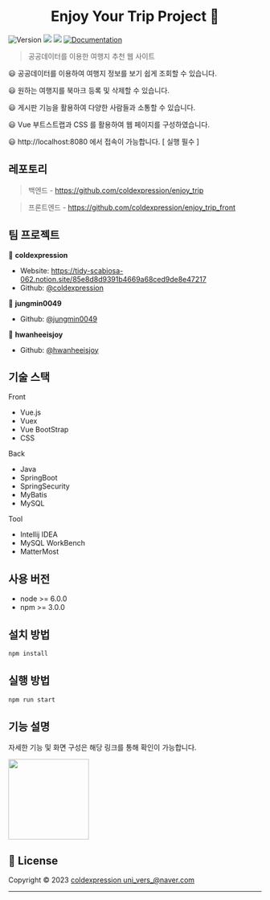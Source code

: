 <h1 align="center">Enjoy Your Trip Project 👋</h1>
<p>
  <img alt="Version" src="https://img.shields.io/badge/version-1.0.0-blue.svg?cacheSeconds=2592000" />
  <img src="https://img.shields.io/badge/node-%3E%3D%206.0.0-blue.svg" />
  <img src="https://img.shields.io/badge/npm-%3E%3D%203.0.0-blue.svg" />
  <a href="doc url" target="_blank">
    <img alt="Documentation" src="https://img.shields.io/badge/documentation-yes-brightgreen.svg" />
  </a>
</p>

> 공공데이터를 이용한 여행지 추천 웹 사이트

😃 공공데이터를 이용하여 여행지 정보를 보기 쉽게 조회할 수 있습니다.

😃 원하는 여행지를 북마크 등록 및 삭제할 수 있습니다.

😃 게시판 기능을 활용하여 다양한 사람들과 소통할 수 있습니다.

😃 Vue 부트스트랩과 CSS 를 활용하여 웹 페이지를 구성하였습니다.

😃 http://localhost:8080 에서 접속이 가능합니다. [ 실행 필수 ]

## 레포토리

> 백엔드 - https://github.com/coldexpression/enjoy_trip

> 프론트엔드 - https://github.com/coldexpression/enjoy_trip_front

## 팀 프로젝트

👦 **coldexpression**

- Website: https://tidy-scabiosa-062.notion.site/85e8d8d9391b4669a68ced9de8e47217
- Github: [@coldexpression](https://github.com/coldexpression)

👩 **jungmin0049**

- Github: [@jungmin0049](https://github.com/jungmin0049)

👩 **hwanheeisjoy**

- Github: [@hwanheeisjoy](https://github.com/hwanheeisjoy)

## 기술 스택

Front

- Vue.js
- Vuex
- Vue BootStrap
- CSS

Back

- Java
- SpringBoot
- SpringSecurity
- MyBatis
- MySQL

Tool

- Intellij IDEA
- MySQL WorkBench
- MatterMost

## 사용 버전

- node >= 6.0.0
- npm >= 3.0.0

## 설치 방법

```sh
npm install
```

## 실행 방법

```sh
npm run start
```

## 기능 설명

자세한 기능 및 화면 구성은 해당 링크를 통해 확인이 가능합니다.

<a href="https://www.patreon.com/jungmin0049, hwanheeisjoy">
  <img src="https://c5.patreon.com/external/logo/become_a_patron_button@2x.png" width="160">
</a>

## 📝 License

Copyright © 2023 [coldexpression <uni_vers_@naver.com>](https://github.com/coldexpression)<br />

---
